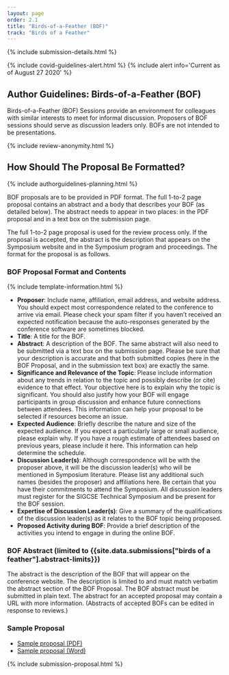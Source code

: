 ```yaml
---
layout: page
order: 2.1
title: "Birds-of-a-Feather (BOF)"
track: "Birds of a Feather"
---
```

{% include submission-details.html %}

{% include covid-guidelines-alert.html %}
{% include alert info='Current as of August 27 2020' %}

## Author Guidelines: Birds-of-a-Feather (BOF)

Birds-of-a-Feather (BOF) Sessions provide an environment for colleagues with similar interests to meet for informal discussion. Proposers of BOF sessions should serve as discussion leaders only. BOFs are not intended to be presentations.

{% include review-anonymity.html %}

## How Should The Proposal Be Formatted?
{% include authorguidelines-planning.html %}

BOF proposals are to be provided in PDF format. The full 1-to-2 page proposal contains an abstract and a body that describes your BOF (as detailed below). The abstract needs to appear in two places: in the PDF proposal and in a text box on the submission page.

The full 1-to-2 page proposal is used for the review process only. If the proposal is accepted, the abstract is the description that appears on the Symposium website and in the Symposium program and proceedings. The format for the proposal is as follows.

### BOF Proposal Format and Contents
{% include template-information.html %}

* **Proposer**: Include name, affiliation, email address, and website address. You should expect most correspondence related to the conference to arrive via email. Please check your spam filter if you haven’t received an expected notification because the auto-responses generated by the conference software are sometimes blocked.
* **Title**: A title for the BOF.
* **Abstract**: A description of the BOF. The same abstract will also need to be submitted via a text box on the submission page. Please be sure that your description is accurate and that both submitted copies (here in the BOF Proposal, and in the submission text box) are exactly the same. 
* **Significance and Relevance of the Topic**: Please include information about any trends in relation to the topic and possibly describe (or cite) evidence to that effect. Your objective here is to explain why the topic is significant. You should also justify how your BOF will engage participants in group discussion and enhance future connections between attendees. This information can help your proposal to be selected if resources become an issue.
* **Expected Audience**: Briefly describe the nature and size of the expected audience. If you expect a particularly large or small audience, please explain why.  If you have a rough estimate of attendees based on previous years, please include it here. This information can help determine the schedule.
* **Discussion Leader(s)**: Although correspondence will be with the proposer above, it will be the discussion leader(s) who will be mentioned in Symposium literature. Please list any additional such names (besides the proposer) and affiliations here. Be certain that you have their commitments to attend the Symposium. All discussion leaders must register for the SIGCSE Technical Symposium and be present for the BOF session.
* **Expertise of Discussion Leader(s)**: Give a summary of the qualifications of the discussion leader(s) as it relates to the BOF topic being proposed.
* **Proposed Activity during BOF**: Provide a brief description of the activities you intend to engage in during the online BOF.

### BOF Abstract (limited to {{site.data.submissions["birds of a feather"].abstract-limits}})

The abstract is the description of the BOF that will appear on the conference website. The description is limited to and must match verbatim the abstract section of the BOF Proposal. The BOF abstract must be submitted in plain text. The abstract for an accepted proposal may contain a URL with more information. (Abstracts of accepted BOFs can be edited in response to reviews.)

### Sample Proposal
* [Sample proposal (PDF)](/docs/sigcse-sample-bof-2021.pdf)
* [Sample proposal (Word)](/docs/sigcse-sample-bof-2021.doc)

{% include submission-proposal.html %}

